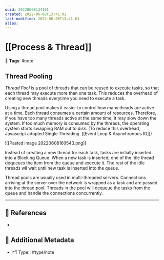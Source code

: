 ```yaml
---
uuid: 20220608134101
created: 2022-06-08T13:41:01
last-modified: 2022-06-08T13:41:01
alias:
---
```


# [[Process & Thread]]

📑 **Tags**:  #note


## Thread Pooling

*Thread Pool* is a pool of threads that can be reused to execute tasks, so that each thread may execute more than one task. This reduces the overhead of creating new threads everytime you need to execute a task.

Using a thread pool makes it easier to control how many theads are active at a time. Each thread consumes a certain amount of resources. Therefore, if you have too many threads active at the same time, it may slow down the system. If too much memory is consumed by the threads, the operating system starts swapping RAM out to disk. (To reduce this overhead, Javascript adopted Single Threading. [[Event Loop & Asynchronous  IO]])

![[Pasted image 20220608160543.png]]

Instead of creating a new thread for each task, tasks are initially inserted into a Blocking Queue. When a new task is inserted, one of the idle thread dequeues the item from the queue and execute it. The rest of the idle threads wil wait until new task is inserted into the queue.

Thread pools are usually used in multi-threaded servers. Connections arriving at the server over the network is wrapped as a task and are passed into the thread pool. Threads in the pool will dequeue the tasks from the queue and handle the connections concurrently.



---
## 🔎 References

- 

## 📇 Additional Metadata

- 🗂 Type:: #type/note
